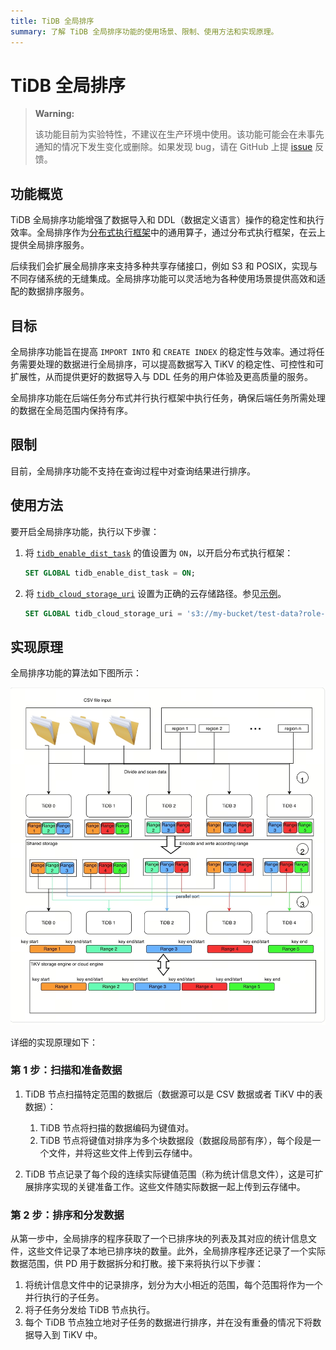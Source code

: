 ```yaml
---
title: TiDB 全局排序
summary: 了解 TiDB 全局排序功能的使用场景、限制、使用方法和实现原理。
---
```


# TiDB 全局排序

> **Warning:**
>
> 该功能目前为实验特性，不建议在生产环境中使用。该功能可能会在未事先通知的情况下发生变化或删除。如果发现 bug，请在 GitHub 上提 [issue](https://github.com/pingcap/tidb/issues) 反馈。

## 功能概览

TiDB 全局排序功能增强了数据导入和 DDL（数据定义语言）操作的稳定性和执行效率。全局排序作为[分布式执行框架](/tidb-distributed-execution-framework.md)中的通用算子，通过分布式执行框架，在云上提供全局排序服务。

后续我们会扩展全局排序来支持多种共享存储接口，例如 S3 和 POSIX，实现与不同存储系统的无缝集成。全局排序功能可以灵活地为各种使用场景提供高效和适配的数据排序服务。

## 目标

全局排序功能旨在提高 `IMPORT INTO` 和 `CREATE INDEX` 的稳定性与效率。通过将任务需要处理的数据进行全局排序，可以提高数据写入 TiKV 的稳定性、可控性和可扩展性，从而提供更好的数据导入与 DDL 任务的用户体验及更高质量的服务。

全局排序功能在后端任务分布式并行执行框架中执行任务，确保后端任务所需处理的数据在全局范围内保持有序。

## 限制

目前，全局排序功能不支持在查询过程中对查询结果进行排序。

## 使用方法

要开启全局排序功能，执行以下步骤：

1. 将 [`tidb_enable_dist_task`](/system-variables.md#tidb_enable_dist_task-从-v710-版本开始引入) 的值设置为 `ON`，以开启分布式执行框架：

    ```sql
    SET GLOBAL tidb_enable_dist_task = ON;
    ```

2. 将 [`tidb_cloud_storage_uri`](/system-variables.md#tidb_cloud_storage_uri-从-v740-版本开始引入) 设置为正确的云存储路径。参见[示例](/br/backup-and-restore-storages.md)。

    ```sql
    SET GLOBAL tidb_cloud_storage_uri = 's3://my-bucket/test-data?role-arn=arn:aws:iam::888888888888:role/my-role'
    ```

## 实现原理

全局排序功能的算法如下图所示：

![全局排序功能算法](/media/dist-task/global-sort.jpeg)

详细的实现原理如下：

### 第 1 步：扫描和准备数据

1. TiDB 节点扫描特定范围的数据后（数据源可以是 CSV 数据或者 TiKV 中的表数据）：

    1. TiDB 节点将扫描的数据编码为键值对。
    2. TiDB 节点将键值对排序为多个块数据段（数据段局部有序），每个段是一个文件，并将这些文件上传到云存储中。

2. TiDB 节点记录了每个段的连续实际键值范围（称为统计信息文件），这是可扩展排序实现的关键准备工作。这些文件随实际数据一起上传到云存储中。

### 第 2 步：排序和分发数据

从第一步中，全局排序的程序获取了一个已排序块的列表及其对应的统计信息文件，这些文件记录了本地已排序块的数量。此外，全局排序程序还记录了一个实际数据范围，供 PD 用于数据拆分和打散。接下来将执行以下步骤：

1. 将统计信息文件中的记录排序，划分为大小相近的范围，每个范围将作为一个并行执行的子任务。
2. 将子任务分发给 TiDB 节点执行。
3. 每个 TiDB 节点独立地对子任务的数据进行排序，并在没有重叠的情况下将数据导入到 TiKV 中。

